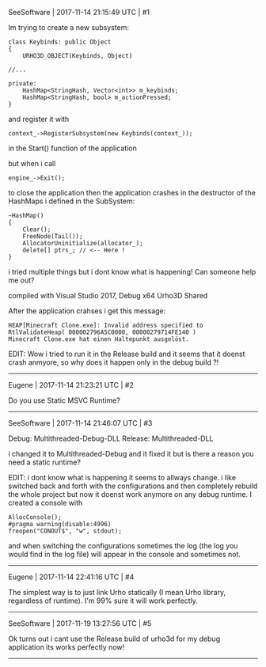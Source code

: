 SeeSoftware | 2017-11-14 21:15:49 UTC | #1

Im trying to create a new subsystem:

    class Keybinds: public Object
    {
        URHO3D_OBJECT(Keybinds, Object)

    //...

    private:
        HashMap<StringHash, Vector<int>> m_keybinds;
        HashMap<StringHash, bool> m_actionPressed;
    }

and register it with 

    context_->RegisterSubsystem(new Keybinds(context_));

in the Start() function of the application

but when i call

    engine_->Exit();

to close the application then the application crashes in the destructor of the HashMaps i defined in the SubSystem:

    ~HashMap()
    {
        Clear();
        FreeNode(Tail());
        AllocatorUninitialize(allocator_);
        delete[] ptrs_; // <-- Here !
    }

i tried multiple things but i dont know what is happening!
Can someone help me out?

compiled with Visual Studio 2017, Debug x64  Urho3D Shared

After the application crahses i get this message:

    HEAP[Minecraft Clone.exe]: Invalid address specified to RtlValidateHeap( 000002796A5C0000, 00000279714FE140 )
    Minecraft Clone.exe hat einen Haltepunkt ausgelöst.

EDIT: Wow i tried to run it in the Release build and it seems that it doenst crash anmyore, so why does it happen only in the debug build ?!

-------------------------

Eugene | 2017-11-14 21:23:21 UTC | #2

Do you use Static MSVC Runtime?

-------------------------

SeeSoftware | 2017-11-14 21:46:07 UTC | #3

Debug: Multithreaded-Debug-DLL
Release: Multithreaded-DLL

i changed it to Multithreaded-Debug and it fixed it but is there a reason you need a static runtime?

EDIT: i dont know what is happening it seems to allways change. i like switched back and forth with the configurations and then completely rebuild the whole project but now it doenst work anymore on any debug runtime. I created a console with

	AllocConsole();
	#pragma warning(disable:4996)
	freopen("CONOUT$", "w", stdout);

and when switching the configurations sometimes the log (the log you would find in the log file) will appear in the console and sometimes not.

-------------------------

Eugene | 2017-11-14 22:41:16 UTC | #4

The simplest way is to just link Urho statically (I mean Urho library, regardless of runtime). I'm 99% sure it will work perfectly.

-------------------------

SeeSoftware | 2017-11-19 13:27:56 UTC | #5

Ok turns out i cant use the Release build of urho3d for my debug application its works perfectly now!

-------------------------

